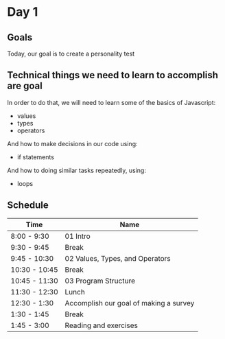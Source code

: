 # Day 1

## Goals

Today, our goal is to create a personality test

## Technical things we need to learn to accomplish are goal

In order to do that, we will need to learn some of the basics of Javascript:

-   values
-   types
-   operators

And how to make decisions in our code using:

-   if statements

And how to doing similar tasks repeatedly, using:

-   loops

## Schedule

| Time          | Name                                   |
| ------------- | -------------------------------------- |
| 8:00 - 9:30   | 01 Intro                               |
| 9:30 - 9:45   | Break                                  |
| 9:45 - 10:30  | 02 Values, Types, and Operators        |
| 10:30 - 10:45 | Break                                  |
| 10:45 - 11:30 | 03 Program Structure                   |
| 11:30 - 12:30 | Lunch                                  |
| 12:30 - 1:30  | Accomplish our goal of making a survey |
| 1:30 - 1:45   | Break                                  |
| 1:45 - 3:00   | Reading and exercises                  |
